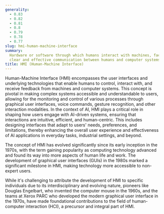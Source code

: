 ```yaml
---
generality:
  - 0.83
  - 0.82
  - 0.81
  - 0.8
  - 0.79
  - 0.78
  - 0.77
slug: hmi-human-machine-interface
summary:
  Hardware or software through which humans interact with machines, facilitating
  clear and effective communication between humans and computer systems.
title: HMI (Human-Machine Interface)
---
```


Human-Machine Interface (HMI) encompasses the user interfaces and underlying technologies that enable humans to control, interact with, and receive feedback from machines and computer systems. This concept is pivotal in making complex systems accessible and understandable to users, allowing for the monitoring and control of various processes through graphical user interfaces, voice commands, gesture recognition, and other interaction modalities. In the context of AI, HMI plays a critical role in shaping how users engage with AI-driven systems, ensuring that interactions are intuitive, efficient, and human-centric. This includes designing interfaces that adapt to users' needs, preferences, and limitations, thereby enhancing the overall user experience and effectiveness of AI applications in everyday tasks, industrial settings, and beyond.

The concept of HMI has evolved significantly since its early inception in the 1970s, with the term gaining popularity as computing technology advanced and found its way into more aspects of human life and work. The development of graphical user interfaces (GUIs) in the 1980s marked a significant milestone in HMI, making technology more accessible to non-expert users.

While it's challenging to attribute the development of HMI to specific individuals due to its interdisciplinary and evolving nature, pioneers like Douglas Engelbart, who invented the computer mouse in the 1960s, and the teams at Xerox PARC who developed the modern graphical user interface in the 1970s, have made foundational contributions to the field of human-computer interaction (HCI), a precursor and integral part of HMI.
